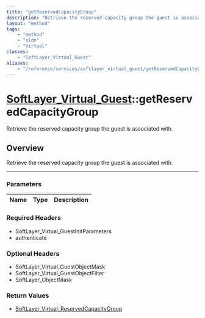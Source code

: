 ```yaml
---
title: "getReservedCapacityGroup"
description: "Retrieve the reserved capacity group the guest is associated with."
layout: "method"
tags:
    - "method"
    - "sldn"
    - "Virtual"
classes:
    - "SoftLayer_Virtual_Guest"
aliases:
    - "/reference/services/softlayer_virtual_guest/getReservedCapacityGroup"
---
```

# [SoftLayer_Virtual_Guest](/reference/services/SoftLayer_Virtual_Guest)::getReservedCapacityGroup


Retrieve the reserved capacity group the guest is associated with.


## Overview 
Retrieve the reserved capacity group the guest is associated with.

-----

### Parameters 
|Name | Type | Description |
| --- | --- | --- |


### Required Headers
* SoftLayer_Virtual_GuestInitParameters
* authenticate


### Optional Headers
* SoftLayer_Virtual_GuestObjectMask
* SoftLayer_Virtual_GuestObjectFilter
* SoftLayer_ObjectMask

### Return Values
* <a href='/reference/datatypes/SoftLayer_Virtual_ReservedCapacityGroup'>SoftLayer_Virtual_ReservedCapacityGroup </a>




